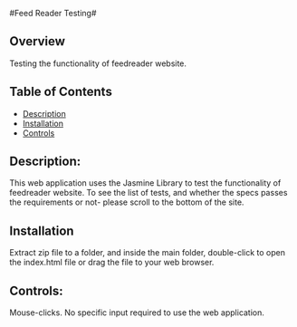 #Feed Reader Testing#


## Overview
Testing the functionality of feedreader website.

## Table of Contents

* [Description](#description)
* [Installation](#installation)
* [Controls](#controls)

## Description: 
This web application uses the Jasmine Library to test the functionality of feedreader website. To see the list of tests, and whether the specs passes the requirements or not- please scroll to the bottom of the site.

## Installation
Extract zip file to a folder, and inside the main folder, double-click to open the index.html file or drag the file to your web browser. 

## Controls:
Mouse-clicks. No specific input required to use the web application.   

